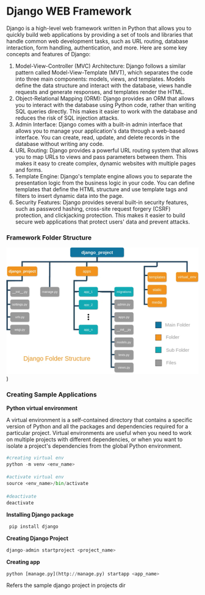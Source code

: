 # Django WEB Framework

Django is a high-level web framework written in Python that allows you to quickly build web applications by providing a set of tools and libraries that handle common web development tasks, such as URL routing, database interaction, form handling, authentication, and more. Here are some key concepts and features of Django:

1. Model-View-Controller (MVC) Architecture: Django follows a similar pattern called Model-View-Template (MVT), which separates the code into three main components: models, views, and templates. Models define the data structure and interact with the database, views handle requests and generate responses, and templates render the HTML.
2. Object-Relational Mapping (ORM): Django provides an ORM that allows you to interact with the database using Python code, rather than writing SQL queries directly. This makes it easier to work with the database and reduces the risk of SQL injection attacks.
3. Admin Interface: Django comes with a built-in admin interface that allows you to manage your application's data through a web-based interface. You can create, read, update, and delete records in the database without writing any code.
4. URL Routing: Django provides a powerful URL routing system that allows you to map URLs to views and pass parameters between them. This makes it easy to create complex, dynamic websites with multiple pages and forms.
5. Template Engine: Django's template engine allows you to separate the presentation logic from the business logic in your code. You can define templates that define the HTML structure and use template tags and filters to insert dynamic data into the page.
6. Security Features: Django provides several built-in security features, such as password hashing, cross-site request forgery (CSRF) protection, and clickjacking protection. This makes it easier to build secure web applications that protect users' data and prevent attacks.

### Framework Folder Structure

![Untitled](diagrams/django_file_struture.png))

### Creating Sample Applications

**Python virtual environment** 

A virtual environment is a self-contained directory that contains a specific version of Python and all the packages and dependencies required for a particular project. Virtual environments are useful when you need to work on multiple projects with different dependencies, or when you want to isolate a project's dependencies from the global Python environment.

```python
#creating virtual env
python -m venv <env_name>

#activate virtual env
source <env_name>/bin/activate

#deactivate
deactivate
```

**Installing Django package**

```python
 pip install django
```

**Creating Django Project**

```python
django-admin startproject <project_name>
```

**Creating  app**

```python
python [manage.py](http://manage.py) startapp <app_name>
```

Refers the sample django project in projects dir
